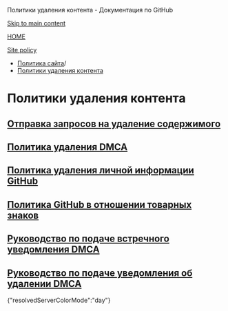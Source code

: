 Политики удаления контента - Документация по GitHub

[Skip to main content](#main-content)

[HOME](/ru)

[Site policy](/ru/site-policy)

* [Политика сайта](/ru/site-policy)/
* [Политики удаления контента](/ru/site-policy/content-removal-policies)

Политики удаления контента
==========

[Отправка запросов на удаление содержимого](/ru/site-policy/content-removal-policies/submitting-content-removal-requests)
----------

[Политика удаления DMCA](/ru/site-policy/content-removal-policies/dmca-takedown-policy)
----------

[Политика удаления личной информации GitHub](/ru/site-policy/content-removal-policies/github-private-information-removal-policy)
----------

[Политика GitHub в отношении товарных знаков](/ru/site-policy/content-removal-policies/github-trademark-policy)
----------

[Руководство по подаче встречного уведомления DMCA](/ru/site-policy/content-removal-policies/guide-to-submitting-a-dmca-counter-notice)
----------

[Руководство по подаче уведомления об удалении DMCA](/ru/site-policy/content-removal-policies/guide-to-submitting-a-dmca-takedown-notice)
----------

{"resolvedServerColorMode":"day"}
